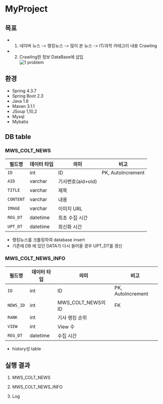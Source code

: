 # MyProject

## 목표
- 1. 네이버 뉴스 -> 랭킹뉴스 -> 많이 본 뉴스 -> IT/과학 카테고리 내용 Crawling
- 2. Crawling한 정보 DataBase에 삽입  
![1 problem](https://user-images.githubusercontent.com/32935365/78766531-567ffa00-79c4-11ea-923a-e73b77ee0a94.PNG)


## 환경
- Spring 4.3.7
- Spring Boot 2.3
- Java 1.8
- Maven 3.1.1
- JSoup 1,10,2
- Mysql
- Mybatis

## DB table
### MWS_COLT_NEWS
|필드명           |데이터 타입   |의미              |비고                |
|----------------|--------------|------------------|-------------------|
|`ID`			 |int           |ID                |PK, AutoIncrement  |
|`AID`           |varchar       |기사번호(aid+oid)  |                   |
|`TITLE`         |varchar       |제목               |                   |
|`CONTENT`       |varchar       |내용               |                   |
|`IMAGE`         |varchar       |이미지 URL         |                   |
|`REG_DT`        |datetime      |최초 수집 시간     |                   |
|`UPT_DT`        |datetime      |최신화 시간        |                   |  
- 랭킹뉴스를 크롤링하여 database insert
- 기존에 DB 에 있던 DATA가 다시 들어올 경우 UPT_DT를 갱신  


### MWS_COLT_NEWS_INFO  
|필드명           |데이터 타입   |의미              |비고                |
|----------------|--------------|------------------|-------------------|
|`ID`			 |int           |ID                |PK, AutoIncrement  |
|`NEWS_ID`       |int           |MWS_COLT_NEWS의 ID|FK                 |
|`RANK`          |int           |기사 랭킹 순위     |                   |
|`VIEW`          |int           |View 수           |                   |
|`REG_DT`        |datetime      |수집 시간          |                   |
- history성 table


## 실행 결과

1. MWS_COLT_NEWS  


2. MWS_COLT_NEWS_INFO  


3. Log  
